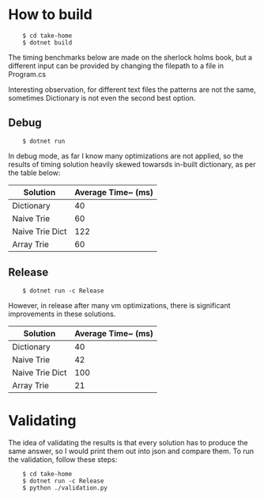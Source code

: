 ﻿# How to build
```console
    $ cd take-home
    $ dotnet build
```
The timing benchmarks below are made on the sherlock holms book, 
but a different input can be provided by changing the filepath to a file in Program.cs

Interesting observation, for different text files the patterns are not the same, 
sometimes Dictionary is not even the second best option.

## Debug
```console
    $ dotnet run
```
In debug mode, 
as far I know many optimizations are not applied, 
so the results of timing solution heavily skewed towarsds in-built dictionary,
as per the table below:

| Solution        | Average Time~ (ms) |
|-----------------|--------------------|
| Dictionary      | 40                 |
| Naive Trie      | 60                 |
| Naive Trie Dict | 122                |
| Array Trie      | 60                 |

## Release
```console
    $ dotnet run -c Release
```
However, in release after many vm optimizations,
there is significant improvements in these solutions.

| Solution        | Average Time~ (ms) |
|-----------------|--------------------|
| Dictionary      | 40                 |
| Naive Trie      | 42                 |
| Naive Trie Dict | 100                |
| Array Trie      | 21                 |

# Validating
The idea of validating the results is that every solution has to produce the same answer,
so I would print them out into json and compare them.
To run the validation, follow these steps:
```console
    $ cd take-home
    $ dotnet run -c Release
    $ python ./validation.py
```